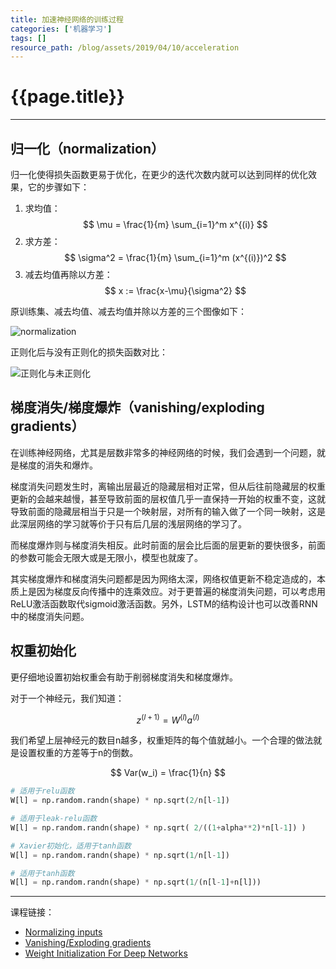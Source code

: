 ```yaml
---
title: 加速神经网络的训练过程
categories: ['机器学习']
tags: []
resource_path: /blog/assets/2019/04/10/acceleration
---
```


<script type="text/javascript" async src="https://cdn.mathjax.org/mathjax/latest/MathJax.js?config=TeX-MML-AM_CHTML"> </script>

{{page.title}}
===

---

归一化（normalization）
---

归一化使得损失函数更易于优化，在更少的迭代次数内就可以达到同样的优化效果，它的步骤如下：

1. 求均值：
   $$ \mu = \frac{1}{m} \sum_{i=1}^m x^{(i)} $$  
2. 求方差：
   $$ \sigma^2 = \frac{1}{m} \sum_{i=1}^m (x^{(i)})^2 $$  
3. 减去均值再除以方差：
   $$ x := \frac{x-\mu}{\sigma^2} $$

原训练集、减去均值、减去均值并除以方差的三个图像如下：

![normalization]({{page.resource_path}}/normalization.png)

正则化后与没有正则化的损失函数对比：

![正则化与未正则化]({{page.resource_path}}/norm_nonorm.png)

梯度消失/梯度爆炸（vanishing/exploding gradients）
---

在训练神经网络，尤其是层数非常多的神经网络的时候，我们会遇到一个问题，就是梯度的消失和爆炸。

梯度消失问题发生时，离输出层最近的隐藏层相对正常，但从后往前隐藏层的权重更新的会越来越慢，甚至导致前面的层权值几乎一直保持一开始的权重不变，这就导致前面的隐藏层相当于只是一个映射层，对所有的输入做了一个同一映射，这是此深层网络的学习就等价于只有后几层的浅层网络的学习了。

而梯度爆炸则与梯度消失相反。此时前面的层会比后面的层更新的要快很多，前面的参数可能会无限大或是无限小，模型也就废了。

其实梯度爆炸和梯度消失问题都是因为网络太深，网络权值更新不稳定造成的，本质上是因为梯度反向传播中的连乘效应。对于更普遍的梯度消失问题，可以考虑用ReLU激活函数取代sigmoid激活函数。另外，LSTM的结构设计也可以改善RNN中的梯度消失问题。

权重初始化
---

更仔细地设置初始权重会有助于削弱梯度消失和梯度爆炸。

对于一个神经元，我们知道：

$$ z^{(l+1)} = W^{(l)}a^{(l)}  $$

我们希望上层神经元的数目n越多，权重矩阵的每个值就越小。一个合理的做法就是设置权重的方差等于n的倒数。

$$ Var(w_i) = \frac{1}{n} $$

```python
# 适用于relu函数
W[l] = np.random.randn(shape) * np.sqrt(2/n[l-1])

# 适用于leak-relu函数
W[l] = np.random.randn(shape) * np.sqrt( 2/((1+alpha**2)*n[l-1]) )

# Xavier初始化，适用于tanh函数
W[l] = np.random.randn(shape) * np.sqrt(1/n[l-1])

# 适用于tanh函数
W[l] = np.random.randn(shape) * np.sqrt(1/(n[l-1]+n[l]))
```

---

课程链接：

* [Normalizing inputs](https://www.coursera.org/learn/deep-neural-network/lecture/lXv6U/normalizing-inputs)
* [Vanishing/Exploding gradients](https://www.coursera.org/learn/deep-neural-network/lecture/C9iQO/vanishing-exploding-gradients)
* [Weight Initialization For Deep Networks](https://www.coursera.org/learn/deep-neural-network/lecture/RwqYe/weight-initialization-for-deep-networks)